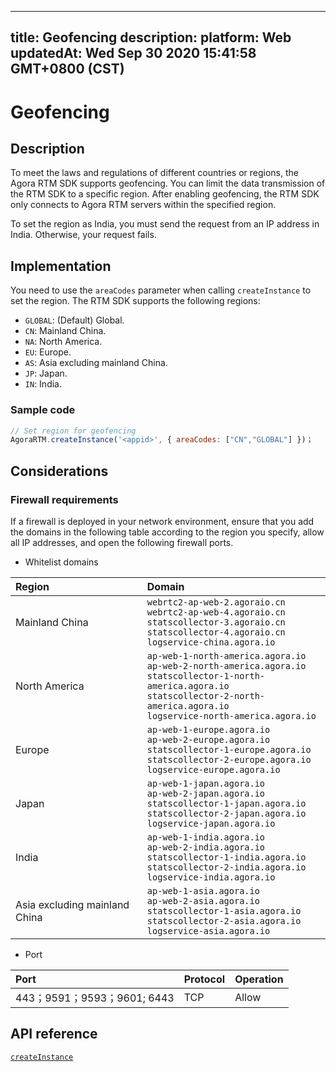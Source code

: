 
---
title: Geofencing
description: 
platform: Web
updatedAt: Wed Sep 30 2020 15:41:58 GMT+0800 (CST)
---
# Geofencing
## Description

To meet the laws and regulations of different countries or regions, the Agora RTM SDK supports geofencing. You can limit the data transmission of the RTM SDK to a specific region. After enabling geofencing, the RTM SDK only connects to Agora RTM servers within the specified region.

<div class="alert note">To set the region as India, you must send the request from an IP address in India. Otherwise, your request fails.</div>

## Implementation

You need to use the `areaCodes` parameter when calling `createInstance` to set the region. The RTM SDK supports the following regions:

- `GLOBAL`: (Default) Global.
- `CN`: Mainland China.
- `NA`: North America.
- `EU`: Europe.
- `AS`: Asia excluding mainland China.
- `JP`: Japan.
- `IN`: India.

### Sample code

```javascript
// Set region for geofencing
AgoraRTM.createInstance('<appid>', { areaCodes: ["CN","GLOBAL"] })；
```

##  Considerations

### Firewall requirements


If a firewall is deployed in your network environment, ensure that you add the domains in the following table according to the region you specify, allow all IP addresses, and open the following firewall ports.

- Whitelist domains

| Region                   | Domain                                                    |
| :--------------------- | :----------------------------------------------------------- |
| Mainland China               | `webrtc2-ap-web-2.agoraio.cn` <br> `webrtc2-ap-web-4.agoraio.cn` <br> `statscollector-3.agoraio.cn` <br> `statscollector-4.agoraio.cn` <br> `logservice-china.agora.io` |
| North America               | `ap-web-1-north-america.agora.io` <br> `ap-web-2-north-america.agora.io` <br> `statscollector-1-north-america.agora.io` <br> `statscollector-2-north-america.agora.io`  <br>`logservice-north-america.agora.io` |
| Europe               | `ap-web-1-europe.agora.io`<br>`ap-web-2-europe.agora.io`<br>`statscollector-1-europe.agora.io`  <br> `statscollector-2-europe.agora.io` <br> `logservice-europe.agora.io` |
| Japan                  | `ap-web-1-japan.agora.io`<br>`ap-web-2-japan.agora.io`<br>`statscollector-1-japan.agora.io`<br>`statscollector-2-japan.agora.io`<br>`logservice-japan.agora.io` |
| India                   | `ap-web-1-india.agora.io`<br>`ap-web-2-india.agora.io`<br>`statscollector-1-india.agora.io`<br>`statscollector-2-india.agora.io`<br>`logservice-india.agora.io` |
| Asia excluding mainland China | `ap-web-1-asia.agora.io`<br>`ap-web-2-asia.agora.io`<br>`statscollector-1-asia.agora.io`<br>`statscollector-2-asia.agora.io`<br>`logservice-asia.agora.io` |

- Port

| Port            | Protocol | Operation |
| :---------------- | :--- | :--- |
| 443；9591；9593；9601; 6443  | TCP  | Allow |

## API reference

[`createInstance`](https://docs.agora.io/cn/Real-time-Messaging/API%20Reference/RTM_web/modules/agorartm.html#createinstance)
